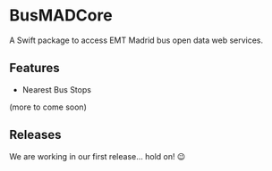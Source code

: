 # BusMADCore

A Swift package to access EMT Madrid bus open data web services.

## Features

- Nearest Bus Stops

(more to come soon)

## Releases

We are working in our first release... hold on! 😉
